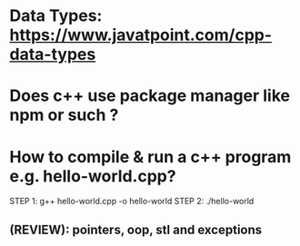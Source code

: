 # Data Types: https://www.javatpoint.com/cpp-data-types

# Does c++ use package manager like npm or such ?

[READ]: https://stackoverflow.com/questions/27866965/does-c-have-a-package-manager-like-npm-pip-gem-etc

# How to compile & run a c++ program e.g. hello-world.cpp?

STEP 1: g++ hello-world.cpp -o hello-world
STEP 2: ./hello-world

## (REVIEW): pointers, oop, stl and exceptions
